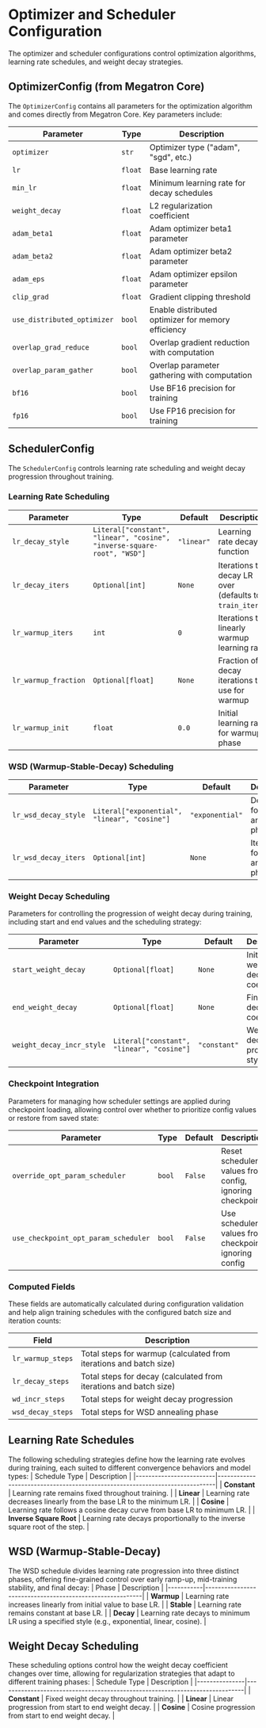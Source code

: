 # Optimizer and Scheduler Configuration

The optimizer and scheduler configurations control optimization algorithms, learning rate schedules, and weight decay strategies.

## OptimizerConfig (from Megatron Core)

The `OptimizerConfig` contains all parameters for the optimization algorithm and comes directly from Megatron Core. Key parameters include:

| Parameter | Type | Description |
|-----------|------|-------------|
| `optimizer` | `str` | Optimizer type ("adam", "sgd", etc.) |
| `lr` | `float` | Base learning rate |
| `min_lr` | `float` | Minimum learning rate for decay schedules |
| `weight_decay` | `float` | L2 regularization coefficient |
| `adam_beta1` | `float` | Adam optimizer beta1 parameter |
| `adam_beta2` | `float` | Adam optimizer beta2 parameter |
| `adam_eps` | `float` | Adam optimizer epsilon parameter |
| `clip_grad` | `float` | Gradient clipping threshold |
| `use_distributed_optimizer` | `bool` | Enable distributed optimizer for memory efficiency |
| `overlap_grad_reduce` | `bool` | Overlap gradient reduction with computation |
| `overlap_param_gather` | `bool` | Overlap parameter gathering with computation |
| `bf16` | `bool` | Use BF16 precision for training |
| `fp16` | `bool` | Use FP16 precision for training |

## SchedulerConfig

The `SchedulerConfig` controls learning rate scheduling and weight decay progression throughout training.

### Learning Rate Scheduling

| Parameter | Type | Default | Description |
|-----------|------|---------|-------------|
| `lr_decay_style` | `Literal["constant", "linear", "cosine", "inverse-square-root", "WSD"]` | `"linear"` | Learning rate decay function |
| `lr_decay_iters` | `Optional[int]` | `None` | Iterations to decay LR over (defaults to `train_iters`) |
| `lr_warmup_iters` | `int` | `0` | Iterations to linearly warmup learning rate |
| `lr_warmup_fraction` | `Optional[float]` | `None` | Fraction of decay iterations to use for warmup |
| `lr_warmup_init` | `float` | `0.0` | Initial learning rate for warmup phase |

### WSD (Warmup-Stable-Decay) Scheduling

| Parameter | Type | Default | Description |
|-----------|------|---------|-------------|
| `lr_wsd_decay_style` | `Literal["exponential", "linear", "cosine"]` | `"exponential"` | Decay style for WSD annealing phase |
| `lr_wsd_decay_iters` | `Optional[int]` | `None` | Iterations for WSD annealing phase |

### Weight Decay Scheduling

Parameters for controlling the progression of weight decay during training, including start and end values and the scheduling strategy:

| Parameter | Type | Default | Description |
|-----------|------|---------|-------------|
| `start_weight_decay` | `Optional[float]` | `None` | Initial weight decay coefficient |
| `end_weight_decay` | `Optional[float]` | `None` | Final weight decay coefficient |
| `weight_decay_incr_style` | `Literal["constant", "linear", "cosine"]` | `"constant"` | Weight decay progression style |

### Checkpoint Integration

Parameters for managing how scheduler settings are applied during checkpoint loading, allowing control over whether to prioritize config values or restore from saved state:

| Parameter | Type | Default | Description |
|-----------|------|---------|-------------|
| `override_opt_param_scheduler` | `bool` | `False` | Reset scheduler values from config, ignoring checkpoint |
| `use_checkpoint_opt_param_scheduler` | `bool` | `False` | Use scheduler values from checkpoint, ignoring config |

### Computed Fields

These fields are automatically calculated during configuration validation and help align training schedules with the configured batch size and iteration counts:

| Field | Description |
|-------|-------------|
| `lr_warmup_steps` | Total steps for warmup (calculated from iterations and batch size) |
| `lr_decay_steps` | Total steps for decay (calculated from iterations and batch size) |
| `wd_incr_steps` | Total steps for weight decay progression |
| `wsd_decay_steps` | Total steps for WSD annealing phase |

## Learning Rate Schedules

The following scheduling strategies define how the learning rate evolves during training, each suited to different convergence behaviors and model types:
| Schedule Type           | Description                                                                 |
|-------------------------|-----------------------------------------------------------------------------|
| **Constant**            | Learning rate remains fixed throughout training.                            |
| **Linear**              | Learning rate decreases linearly from the base LR to the minimum LR.        |
| **Cosine**              | Learning rate follows a cosine decay curve from base LR to minimum LR.      |
| **Inverse Square Root** | Learning rate decays proportionally to the inverse square root of the step. |

## WSD (Warmup-Stable-Decay)
The WSD schedule divides learning rate progression into three distinct phases, offering fine-grained control over early ramp-up, mid-training stability, and final decay:
| Phase     | Description                                              |
|-----------|----------------------------------------------------------|
| **Warmup** | Learning rate increases linearly from initial value to base LR. |
| **Stable** | Learning rate remains constant at base LR.              |
| **Decay**  | Learning rate decays to minimum LR using a specified style (e.g., exponential, linear, cosine). |

## Weight Decay Scheduling

These scheduling options control how the weight decay coefficient changes over time, allowing for regularization strategies that adapt to different training phases:
| Schedule Type | Description                                                                 |
|---------------|-----------------------------------------------------------------------------|
| **Constant**  | Fixed weight decay throughout training.                                     |
| **Linear**    | Linear progression from start to end weight decay.                          |
| **Cosine**    | Cosine progression from start to end weight decay.                          |